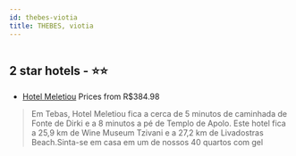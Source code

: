 ```yaml
---
id: thebes-viotia
title: THEBES, viotia
---
```


<center><img src="https://i.travelapi.com/hotels/18000000/17910000/17907700/17907686/317aff8a_b.jpg" alt="" /></center>


##  2 star hotels - ⭐️⭐️

-    [Hotel Meletiou](https://www.hurb.com/br/aud/https://www.hurb.com/br/hotels/thebes/hotel-meletiou-HT-160E?cmp=18055) Prices from R$384.98
   > Em Tebas, Hotel Meletiou fica a cerca de 5 minutos de caminhada de Fonte de Dirki e a 8 minutos a pé de Templo de Apolo.  Este hotel fica a 25,9 km de Wine Museum Tzivani e a 27,2 km de Livadostras Beach.Sinta-se em casa em um de nossos 40 quartos com gel
